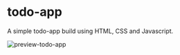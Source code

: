 # todo-app
A simple todo-app build using HTML, CSS and Javascript.

![preview-todo-app](https://github.com/user-attachments/assets/52100fba-ea7d-433b-bd1f-d28455571547)


